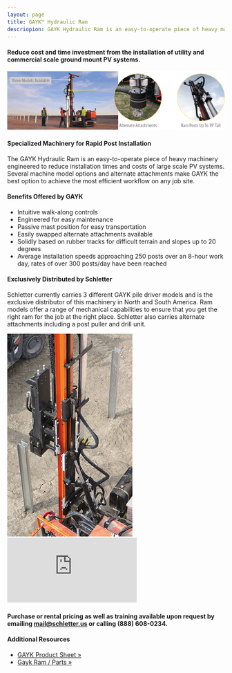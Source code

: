 ```yaml
---
layout: page
title: GAYK™ Hydraulic Ram
descriopion: GAYK Hydraulic Ram is an easy-to-operate piece of heavy machinery engineered to reduce installation times and costs of large scale PV systems
---
```

<a class="fa fa-file-pdf-o pull-right pdf-icon" style="font-size:18px;color:red" href="support/GAYK-Ram-Product-Sheet.pdf"></a>
<h4>Reduce cost and time investment from the installation of utility and commercial scale ground mount PV systems.</h4>
<img src="images/gayk-banner.png" class="center-block img-responsive" alt="Leica DISTO Products Sold b Schletter" title=""> 

<h4 class="section">Specialized Machinery for Rapid Post Installation</h4>

<section class="row">
<div class="col-md-8 left">
<p>The GAYK Hydraulic Ram is an easy-to-operate piece of heavy machinery engineered to reduce installation times and costs of large scale PV systems. 
    Several machine model options and alternate attachments make GAYK the best option to achieve the most efficient workflow on any job site.</p>
<h4>Benefits Offered by GAYK</h4>
<ul>
<li>Intuitive walk-along controls</li>
<li>Engineered for easy maintenance</li>
<li>Passive mast position for easy transportation</li>
<li>Easily swapped alternate attachments available</li>
<li>Solidly based on rubber tracks for difficult terrain and slopes up to 20 degrees</li>
<li>Average installation speeds approaching 250 posts over an 8-hour work day, rates of over 300 posts/day have been reached</li>
</ul>

<h4>Exclusively Distributed by Schletter</h4>

<p>Schletter currently carries 3 different GAYK pile driver models and is the exclusive distributor of this machinery in North and South America.
Ram models offer a range of mechanical capabilities to ensure that you get the right ram for the job at the right place. 
Schletter also carries alternate attachments including a post puller and drill unit.</p>
</div>
<div class="col-md-4 col-sm-6 col-xs-6">
<img src="images/gayk-right.jpg" alt="gayk" class="img-responsive">
</div>

<div class="col-md-6 col-sm-6 col-xs-6">
<div class="embed-responsive embed-responsive-16by9">
<iframe class="embed-responsive-item" src="https://www.youtube.com/embed/WXa9L-Y4Gnc" frameborder="0" allowfullscreen></iframe>
</div>
</div>

</section>

<div class="section"></div>

<div class="col-md-8 left">
<h4>Purchase or rental pricing as well as training available upon request by emailing <a href="mailto:mail@schletter.us">mail@schletter.us</a> or calling (888) 608-0234.</h4>
</div>
<div class="col-md-4 content-detail-sidebar">
<h4>Additional Resources</h4>
<ul>
<li><a class="pdf-icon" href="support/GAYK-Ram-Product-Sheet.pdf" target="_blank">GAYK Product Sheet »</a></li>
<li><a class="" href="http://secure.schletter.us/mm5/merchant.mvc?Screen=CTGY&amp;Category_Code=GAYK">Gayk Ram / Parts »</a></li>
</ul>


</div>